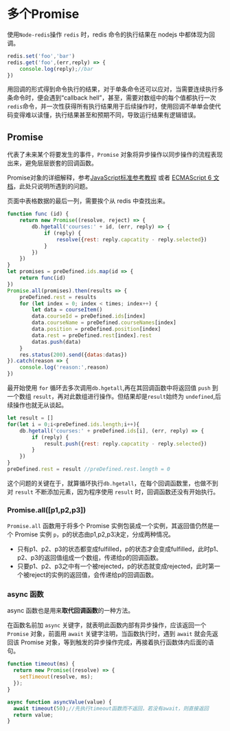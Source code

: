 # 多个Promise

使用`Node-redis`操作 `redis` 时，redis 命令的执行结果在 nodejs 中都体现为回调。

```javascript
redis.set('foo','bar')
redis.get('foo',(err,reply) => {
    console.log(reply);//bar
})
```

用回调的形式得到命令执行的结果，对于单条命令还可以应对，当需要连续执行多条命令时，便会遇到“callback  hell”，甚至，需要对数组中的每个值都执行一次`redis`命令，并一次性获得所有执行结果用于后续操作时，使用回调不单单会使代码变得难以读懂，执行结果甚至和预期不同，导致运行结果有逻辑错误。

## Promise

代表了未来某个将要发生的事件，`Promise` 对象将异步操作以同步操作的流程表现出来，避免层层嵌套的回调函数。

Promise对象的详细解释，参考[JavaScript标准参考教程](http://javascript.ruanyifeng.com/advanced/promise.html) 或者 [ECMAScript 6 文档](http://www.nodeclass.com/api/ECMAScript6.html#promise)，此处只说明所遇到的问题。

页面中表格数据的最后一列，需要挨个从 redis 中查找出来。

```js
function func (id) {
    return new Promise((resolve, reject) => {
        db.hgetall('courses:' + id, (err, reply) => {
            if (reply) {
                resolve({rest: reply.capcatity - reply.selected})
            }
        })
    })
}
let promises = preDefined.ids.map(id => {
    return func(id)
})
Promise.all(promises).then(results => {
    preDefined.rest = results
    for (let index = 0; index < times; index++) {
        let data = courseItem()
        data.courseId = preDefined.ids[index]
        data.courseName = preDefined.courseNames[index]
        data.position = preDefined.position[index]
        data.rest = preDefined.rest[index].rest
        datas.push(data)
    }
    res.status(200).send({datas:datas})
}).catch(reason => {
    console.log('reason:',reason)
})
```

最开始使用 `for` 循环去多次调用`db.hgetall`,再在其回调函数中将返回值 `push` 到一个数组 `result`，再对此数组进行操作。但结果却是`result`始终为 `undefined`,后续操作也就无从谈起。

```js
let result = []
for(let i = 0;i<preDefined.ids.length;i++){
    db.hgetall('courses:' + preDefined.ids[i], (err, reply) => {
        if (reply) {
            result.push({rest: reply.capcatity - reply.selected})
        }
    })
}
preDefined.rest = result //preDefined.rest.length = 0
```

这个问题的关键在于，就算循环执行`db.hgetall`，在每个回调函数里，也做不到对 `result`  不断添加元素，因为程序使用 `result`  时，回调函数还没有开始执行。



### Promise.all([p1,p2,p3])

`Promise.all` 函数用于将多个 Promise 实例包装成一个实例，其返回值仍然是一个 Promise 实例 `p`，p的状态由p1,p2,p3决定，分成两种情况。

- 只有p1、p2、p3的状态都变成fulfilled，p的状态才会变成fulfilled，此时p1、p2、p3的返回值组成一个数组，传递给p的回调函数。
- 只要p1、p2、p3之中有一个被rejected，p的状态就变成rejected，此时第一个被reject的实例的返回值，会传递给p的回调函数。

### async 函数

async 函数也是用来**取代回调函数**的一种方法。

在函数名前加 `async` 关键字，就表明此函数内部有异步操作，应该返回一个 `Promise` 对象，前面用 `await` 关键字注明，当函数执行时，遇到 `await` 就会先返回该 Promise 对象，等到触发的异步操作完成，再接着执行函数体内后面的语句。

```js
function timeout(ms) {
  return new Promise((resolve) => {
    setTimeout(resolve, ms);
  });
}

async function asyncValue(value) {
  await timeout(50);//先执行timeout函数而不返回，若没有await，则直接返回
  return value;
}
```

